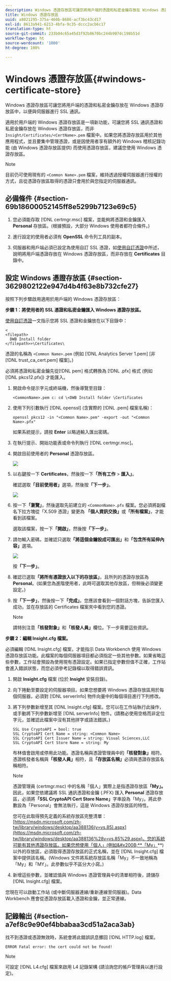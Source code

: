 ```yaml
---
description: Windows 憑證存放區可讓您將用戶端的憑證和私密金鑰存放在 Windows 憑證存放區中，以便與伺服器進行 SSL 通訊。
title: Windows 憑證存放區
uuid: a8021295-375a-460b-8686-acf3bc43cd17
exl-id: 8613a941-6213-4bfa-9c35-dccc2acb6c17
translation-type: ht
source-git-commit: 233b04c65a45d3f92b8670bc244b907dc198b51d
workflow-type: ht
source-wordcount: '1000'
ht-degree: 100%

---
```


# Windows 憑證存放區{#windows-certificate-store}

Windows 憑證存放區可讓您將用戶端的憑證和私密金鑰存放在 Windows 憑證存放區中，以便與伺服器進行 SSL 通訊。

適用於用戶端的 Windows 憑證存放區是一項新功能，可讓您將 SSL 通訊憑證和私密金鑰存放在 Windows 憑證存放區，而非 `Insight/Certificates/<CertName>.pem` 檔案中。如果您將憑證存放區用於其他應用程式，並且要集中管理憑證，或是因使用者享有額外的 Windows 稽核記錄功能 (由 Windows 憑證存放區提供) 而使用憑證存放區，建議您使用 Windows 憑證存放區。

>[!NOTE]
>
>目前仍可使用現有的 `<Common Name>.pem` 檔案，維持透過授權伺服器進行授權的方式，且從憑證存放區取得的憑證只會用於與您指定的伺服器通訊。

## 必備條件 {#section-69b18600052145ff8e5299b7123e69c5}

1. 您必須能存取 [!DNL certmgr.msc] 檔案，並能夠將憑證和金鑰匯入 **Personal** 存放區。(根據預設，大部分 Windows 使用者都符合條件。)

1. 進行設定的使用者必須有 **OpenSSL** 命令列工具的副本。
1. 伺服器和用戶端必須已設定為使用自訂 SSL 憑證，如[使用自訂憑證](../../../../../home/c-inst-svr/c-install-ins-svr/t-install-proc-inst-svr-dpu/c-dnld-dgtl-cert/using-custom-certificates-dwb.md#concept-ee6a9b5015f84a0ba64a11428b0a72dd)中所述，說明將用戶端憑證存放在 Windows 憑證存放區，而非存放在 **Certificates** 目錄中。

## 設定 Windows 憑證存放區 {#section-3629802122e947d4b4f63e8b732cfe27}

按照下列步驟啟用適用於用戶端的 Windows 憑證存放區：

**步驟 1：將使用者的 SSL 憑證和私密金鑰匯入 Windows 憑證存放區。**

[使用自訂憑證](../../../../../home/c-inst-svr/c-install-ins-svr/t-install-proc-inst-svr-dpu/c-dnld-dgtl-cert/using-custom-certificates-dwb.md#concept-ee6a9b5015f84a0ba64a11428b0a72dd)一文指示您將 SSL 憑證和金鑰放在以下目錄中：

```
< 
<filepath>
  DWB Install folder 
</filepath>>\Certificates\
```

憑證的名稱為 `<Common Name>.pem` (例如 [!DNL Analytics Server 1.pem] [非 [!DNL trust_ca_cert.pem] 檔案]。)

必須將憑證和私密金鑰先從[!DNL pem] 格式轉換為 [!DNL .pfx] 格式 (例如 [!DNL pkcs12.pfx]) 才能匯入。

1. 開啟命令提示字元或終端機，然後導覽至目錄：

   ```
   <CommonName>.pem c: cd \<DWB Install folder \Certificates
   ```

1. 使用下列引數執行 [!DNL openssl] (含實際的 [!DNL .pem] 檔案名稱)：

   ```
   openssl pkcs12 -in "<Common Name>.pem" -export -out "<Common Name>.pfx"
   ```

   如果系統提示，請按 **Enter** 以略過輸入匯出密碼。

1. 在執行提示、開始功能表或命令列執行 [!DNL certmgr.msc]。
1. 開啟目前使用者的 **Personal** 憑證存放區。

   ![](assets/6_5_crypto_api_0.png)

1. 以右鍵按一下 **Certificates**，然後按一下&#x200B;**「所有工作** > **匯入」**。

   確認選取&#x200B;**「目前使用者」**&#x200B;選項，然後按&#x200B;**「下一步」**。

   ![](assets/6_5_crypto_api_4.png)

1. 按一下&#x200B;**「瀏覽」**，然後選取先前建立的 `<CommonName>.pfx` 檔案。您必須將副檔名下拉方塊從「X.509 憑證」變更為 **「個人資訊交換」**&#x200B;或&#x200B;**「所有檔案」**，才能看到該檔案。

   選取該檔案，按一下&#x200B;**「開啟」**，然後按&#x200B;**「下一步」**。

1. 請勿輸入密碼，並確認只選取&#x200B;**「將這個金鑰設成可匯出」**&#x200B;和&#x200B;**「包含所有延伸內容」**&#x200B;選項。

   ![](assets/6_5_crypto_api_3.png)

   按&#x200B;**「下一步」**。

1. 確認已選取&#x200B;**「將所有憑證放入以下的存放區」**，且所列的憑證存放區為 **Personal**。(如果您為進階使用者，此時可選取其他存放區，但稍後必須變更設定。)

1. 按&#x200B;**「下一步」**，然後按一下&#x200B;**「完成」**。您應該會看到一個對話方塊，告訴您匯入成功，並在存放區的 Certificates 檔案夾中看到您的憑證。

   >[!NOTE]
   >
   >請特別注意&#x200B;**「核發對象」**&#x200B;和&#x200B;**「核發人員」**&#x200B;欄位。下一步需要這些資訊。

**步驟 2：編輯 Insight.cfg 檔案。**

必須編輯 [!DNL Insight.cfg] 檔案，才能指示 Data Workbench 使用 Windows 憑證存放區功能。此檔案的每個伺服器項目都必須指定一些其他參數。如果省略這些參數，工作站會預設為使用現有憑證設定。如果已指定參數但值不正確，工作站會進入錯誤狀態，而您必須參考記錄檔以取得錯誤資訊。

1. 開啟 **Insight.cfg** 檔案 (位於 **Insight** 安裝目錄)。

1. 向下捲動至要設定的伺服器項目。如果您想要將 Windows 憑證存放區用於每個伺服器，必須對 [!DNL serverInfo] 物件向量中的每個項目進行下列修改。
1. 將下列參數新增至其 [!DNL Insight.cfg] 檔案。您可以在工作站執行此操作，或手動將下列參數新增至 [!DNL serverInfo] 物件。(請務必使用空格而非定位字元，並確認此檔案中沒有其他拼字或語法錯誤。)

   ```
   SSL Use CryptoAPI = bool: true  
   SSL CryptoAPI Cert Name = string: <Common Name>  
   SSL CryptoAPI Cert Issuer Name = string: Visual Sciences,LLC  
   SSL CryptoAPI Cert Store Name = string: My 
   ```

   布林值會啟用或停用此功能。憑證名稱與憑證管理員中的&#x200B;**「核發對象」**&#x200B;相符。憑證核發者名稱與&#x200B;**「核發人員」**&#x200B;相符，且&#x200B;**「存放區名稱」**&#x200B;必須與憑證存放區名稱相符。

   >[!NOTE]
   >
   >憑證管理員 (certmgr.msc) 中的名稱「個人」實際上是指憑證存放區&#x200B;**「My」。**&#x200B;因此，如果您依建議將 SSL 通訊憑證和金鑰 (.PFX) 匯入 **Personal** 憑證存放區，必須將&#x200B;**「SSL CryptoAPI Cert Store Name」**&#x200B;字串設為「My」。將此參數設為「Personal」會無法執行，這是 Windows 憑證存放區的特性。

   您可在此取得預先定義的系統存放區完整清單：[https://msdn.microsoft.com/zh-tw/library/windows/desktop/aa388136(v=vs.85).aspx](https://msdn.microsoft.com/zh-tw/library/windows/desktop/aa388136%28v=vs.85%29.aspx)。您的系統可能有其他憑證存放區。如果您想使用「個人」(例如&#x200B;**「My」**) 以外的存放區，必須取得憑證存放區的正式名稱，並在 [!DNL Insight.cfg] 檔案中提供該名稱。(Windows 文件將系統存放區名稱「My」不一致地稱為「My」和「MY」。此參數似乎不區分大小寫。)

1. 新增這些參數，並確認值與 Windows 憑證管理員中的清單相符後，請儲存 [!DNL Insight.cfg] 檔案。

您現在可以啟動工作站 (或中斷伺服器連線/重新連線至伺服器)。Data Workbench 應會從憑證存放區載入憑證和金鑰，並正常連線。

## 記錄輸出 {#section-a7ef8c9e90ef4bbabaa3cd51a2aca3ab}

找不到憑證或憑證無效時，系統會將此錯誤訊息擲回 [!DNL HTTP.log] 檔案。

```
ERROR Fatal error: the cert could not be found!
```

>[!NOTE]
>
>可設定 [!DNL L4.cfg] 檔案來啟用 L4 記錄架構 (請洽詢您的帳戶管理員以進行設定)。
